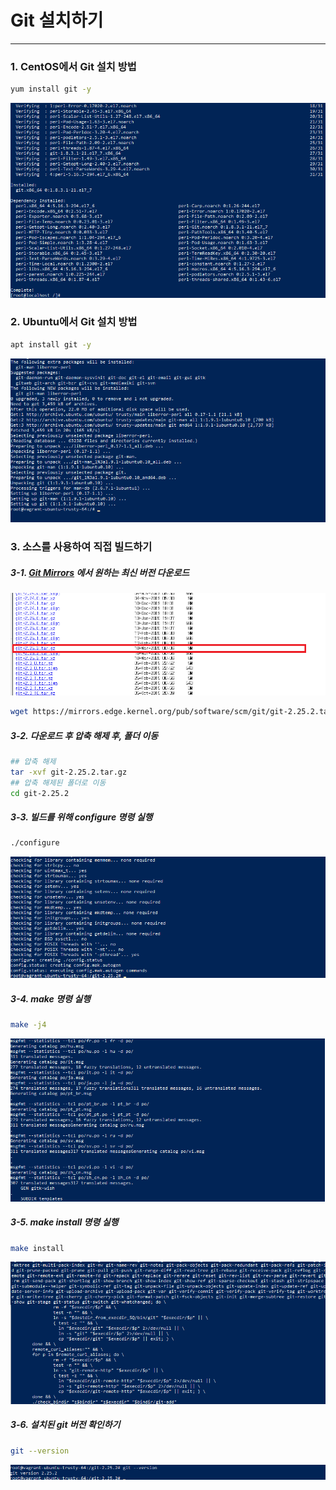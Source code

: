 Git 설치하기
============   
* * *   

### 1. CentOS에서 Git 설치 방법

``` bash
yum install git -y
```
![ex_screenshot](./assets//centos_git_install.png)


### 2. Ubuntu에서 Git 설치 방법

``` bash
apt install git -y
```

![ex_screenshot](./assets//ubuntu_git_install.png)

### 3. 소스를 사용하여 직접 빌드하기
##### 3-1. [Git Mirrors](https://mirrors.edge.kernel.org/pub/software/scm/git/) 에서 원하는 최신 버전 다운로드
![ex_screenshot](./assets//git_download.png)
``` bash
wget https://mirrors.edge.kernel.org/pub/software/scm/git/git-2.25.2.tar.gz
```
##### 3-2. 다운로드 후 압축 해제 후, 폴더 이동
``` bash
## 압축 해제
tar -xvf git-2.25.2.tar.gz
## 압축 해제된 폴더로 이동
cd git-2.25.2
``` 

##### 3-3. 빌드를 위해 configure 명령 실행
``` bash
./configure
```
![ex_screenshot](./assets//git_configure.png)

##### 3-4. make 명령 실행
``` bash
make -j4
```
![ex_screenshot](./assets//git_make.png)

##### 3-5. make install 명령 실행
``` bash
make install
```
![ex_screenshot](./assets//git_make_install.png)

##### 3-6. 설치된 git 버전 확인하기
``` bash
git --version
```
![ex_screenshot](./assets//git_version.png)